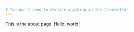 ```yaml
---
# You don’t need to declare anything in the frontmatter
---
```


This is the about page. Hello, world!